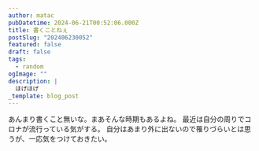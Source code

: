 ```yaml
---
author: matac
pubDatetime: 2024-06-21T00:52:06.000Z
title: 書くことねぇ
postSlug: "202406230052"
featured: false
draft: false
tags:
  - random
ogImage: ""
description: |
  ほげほげ
_template: blog_post
---
```


あんまり書くこと無いな。まあそんな時期もあるよね。
最近は自分の周りでコロナが流行っている気がする。
自分はあまり外に出ないので罹りづらいとは思うが、一応気をつけておきたい。
